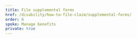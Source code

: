 ```yaml
---
title: File supplemental forms
href: /disability/how-to-file-claim/supplemental-forms/
order: 6
spoke: Manage benefits
private: true
---
```

